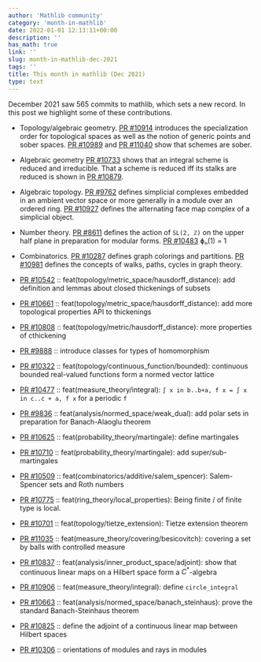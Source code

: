 ```yaml
---
author: 'Mathlib community'
category: 'month-in-mathlib'
date: 2022-01-01 12:13:11+00:00
description: ''
has_math: true
link: ''
slug: month-in-mathlib-dec-2021
tags: ''
title: This month in mathlib (Dec 2021)
type: text
---
```


December 2021 saw 565 commits to mathlib, which sets a new record.
In this post we highlight some of these contributions.

* Topology/algebraic geometry.
  [PR #10914](https://github.com/leanprover-community/mathlib/pull/10914)
  introduces the specialization order for topological spaces
  as well as the notion of generic points and sober spaces.
  [PR #10989](https://github.com/leanprover-community/mathlib/pull/10989) and
  [PR #11040](https://github.com/leanprover-community/mathlib/pull/11040)
  show that schemes are sober.

* Algebraic geometry
  [PR #10733](https://github.com/leanprover-community/mathlib/pull/10733)
  shows that an integral scheme is reduced and irreducible.
  That a scheme is reduced iff its stalks are reduced is shown in
  [PR #10879](https://github.com/leanprover-community/mathlib/pull/10879).

* Algebraic topology.
  [PR #9762](https://github.com/leanprover-community/mathlib/pull/9762)
  defines simplicial complexes embedded in an ambient vector space or more generally in a module over an ordered ring.
  [PR #10927](https://github.com/leanprover-community/mathlib/pull/10927)
  defines the alternating face map complex of a simplicial object.

* Number theory.
  [PR #8611](https://github.com/leanprover-community/mathlib/pull/8611) defines the action of `SL(2, ℤ)` on the upper half plane in preparation for modular forms.
  [PR #10483](https://github.com/leanprover-community/mathlib/pull/10483) ɸₙ(1) = 1

* Combinatorics.
  [PR #10287](https://github.com/leanprover-community/mathlib/pull/10287) defines graph colorings and partitions.
  [PR #10981](https://github.com/leanprover-community/mathlib/pull/10981) defines the concepts of walks, paths, cycles in graph theory.

* [PR #10542](https://github.com/leanprover-community/mathlib/pull/10542) :: feat(topology/metric_space/hausdorff_distance): add definition and lemmas about closed thickenings of subsets
* [PR #10661](https://github.com/leanprover-community/mathlib/pull/10661) :: feat(topology/metric_space/hausdorff_distance): add more topological properties API to thickenings
* [PR #10808](https://github.com/leanprover-community/mathlib/pull/10808) :: feat(topology/metric/hausdorff_distance): more properties of cthickening
* [PR #9888](https://github.com/leanprover-community/mathlib/pull/9888) :: introduce classes for types of homomorphism
* [PR #10322](https://github.com/leanprover-community/mathlib/pull/10322) :: feat(topology/continuous_function/bounded): continuous bounded real-valued functions form a normed vector lattice
* [PR #10477](https://github.com/leanprover-community/mathlib/pull/10477) :: feat(measure_theory/integral): `∫ x in b..b+a, f x = ∫ x in c..c + a, f x` for a periodic `f`
* [PR #9836](https://github.com/leanprover-community/mathlib/pull/9836) :: feat(analysis/normed_space/weak_dual): add polar sets in preparation for Banach-Alaoglu theorem
* [PR #10625](https://github.com/leanprover-community/mathlib/pull/10625) :: feat(probability_theory/martingale): define martingales
* [PR #10710](https://github.com/leanprover-community/mathlib/pull/10710) :: feat(probability_theory/martingale): add super/sub-martingales
* [PR #10509](https://github.com/leanprover-community/mathlib/pull/10509) :: feat(combinatorics/additive/salem_spencer): Salem-Spencer sets and Roth numbers
* [PR #10775](https://github.com/leanprover-community/mathlib/pull/10775) :: feat(ring_theory/local_properties): Being finite / of finite type is local.
* [PR #10701](https://github.com/leanprover-community/mathlib/pull/10701) :: feat(topology/tietze_extension): Tietze extension theorem
* [PR #11035](https://github.com/leanprover-community/mathlib/pull/11035) :: feat(measure_theory/covering/besicovitch): covering a set by balls with controlled measure
* [PR #10837](https://github.com/leanprover-community/mathlib/pull/10837) :: feat(analysis/inner_product_space/adjoint): show that continuous linear maps on a Hilbert space form a $C^\ast$-algebra
* [PR #10906](https://github.com/leanprover-community/mathlib/pull/10906) :: feat(measure_theory/integral): define `circle_integral`
* [PR #10663](https://github.com/leanprover-community/mathlib/pull/10663) :: feat(analysis/normed_space/banach_steinhaus): prove the standard Banach-Steinhaus theorem
* [PR #10825](https://github.com/leanprover-community/mathlib/pull/10825) :: define the adjoint of a continuous linear map between Hilbert spaces
* [PR #10306](https://github.com/leanprover-community/mathlib/pull/10306) :: orientations of modules and rays in modules

